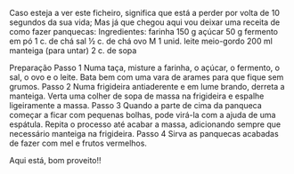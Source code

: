 Caso esteja a ver este ficheiro, significa que está a perder por volta de 10 segundos da sua vida;
Mas já que chegou aqui vou deixar uma receita de como fazer panquecas:
Ingredientes:
farinha
150 g
açúcar
50 g
fermento em pó
1 c. de chá
sal
½ c. de chá
ovo M
1 unid.
leite meio-gordo
200 ml
manteiga (para untar)
2 c. de sopa

Preparação
Passo 1
Numa taça, misture a farinha, o açúcar, o fermento, o sal, o ovo e o leite. Bata bem com uma vara de arames para que fique sem grumos.
Passo 2
Numa frigideira antiaderente e em lume brando, derreta a manteiga. Verta uma colher de sopa de massa na frigideira e espalhe ligeiramente a massa.
Passo 3
Quando a parte de cima da panqueca começar a ficar com pequenas bolhas, pode virá-la com a ajuda de uma espátula. Repita o processo até acabar a massa, adicionando sempre que necessário manteiga na frigideira.
Passo 4
Sirva as panquecas acabadas de fazer com mel e frutos vermelhos.


Aqui está, bom proveito!!
